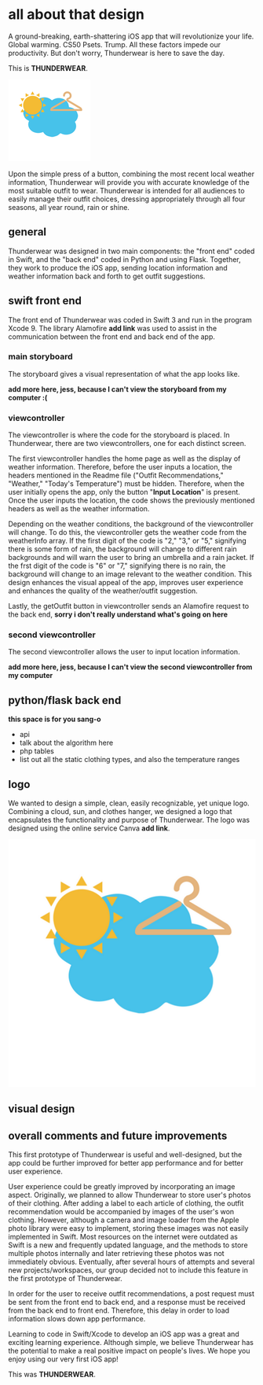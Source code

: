 # all about that design

A ground-breaking, earth-shattering iOS app that will revolutionize your life.
Global warming. CS50 Psets. Trump. All these factors impede our productivity. But don't worry, Thunderwear is here to save the day.

This is **THUNDERWEAR**.

![Image of Thunderwear Logo](https://github.com/azhou4/thunderwear/blob/master/Icon-App-83.5x83.5%402x.png)

Upon the simple press of a button, combining the most recent local weather information, Thunderwear will provide you with accurate knowledge of the most suitable outfit to wear. Thunderwear is intended for all audiences to easily manage their outfit choices, dressing appropriately through all four seasons, all year round, rain or shine.

## general

Thunderwear was designed in two main components: the "front end" coded in Swift, and the "back end" coded in Python and using Flask. Together, they work to produce the iOS app, sending location information and weather information back and forth to get outfit suggestions.

## swift front end

The front end of Thunderwear was coded in Swift 3 and run in the program Xcode 9. The library Alamofire **add link** was used to assist in the communication between the front end and back end of the app.

### main storyboard

The storyboard gives a visual representation of what the app looks like.

**add more here, jess, because I can't view the storyboard from my computer :(**

### viewcontroller

The viewcontroller is where the code for the storyboard is placed. In Thunderwear, there are two viewcontrollers, one for each distinct screen.

The first viewcontroller handles the home page as well as the display of weather information. Therefore, before the user inputs a location, the headers mentioned in the Readme file ("Outfit Recommendations," "Weather," "Today's Temperature") must be hidden. Therefore, when the user initially opens the app, only the button "**Input Location**" is present. Once the user inputs the location, the code shows the previously mentioned headers as well as the weather information.

Depending on the weather conditions, the background of the viewcontroller will change. To do this, the viewcontroller gets the weather code from the weatherInfo array. If the first digit of the code is "2," "3," or "5," signifying there is some form of rain, the background will change to different rain backgrounds and will warn the user to bring an umbrella and a rain jacket. If the frst digit of the code is "6" or "7," signifying there is no rain, the background will change to an image relevant to the weather condition. This design enhances the visual appeal of the app, improves user experience and enhances the quality of the weather/outfit suggestion.

Lastly, the getOutfit button in viewcontroller sends an Alamofire request to the back end,
**sorry i don't really understand what's going on here**

### second viewcontroller

The second viewcontroller allows the user to input location information.

**add more here, jess, because I can't view the second viewcontroller from my computer**

## python/flask back end

**this space is for you sang-o**
- api
- talk about the algorithm here
- php tables
- list out all the static clothing types, and also the temperature ranges

## logo

We wanted to design a simple, clean, easily recognizable, yet unique logo. Combining a cloud, sun, and clothes hanger, we designed a logo that encapsulates the functionality and purpose of Thunderwear. The logo was designed using the online service Canva **add link**.

![Image of Thunderwear Logo](https://github.com/azhou4/thunderwear/blob/master/iTunesArtwork%403x.png)

## visual design



## overall comments and future improvements

This first prototype of Thunderwear is useful and well-designed, but the app could be further improved for better app performance and for better user experience.

User experience could be greatly improved by incorporating an image aspect. Originally, we planned to allow Thunderwear to store user's photos of their clothing. After adding a label to each article of clothing, the outfit recommendation would be accompanied by images of the user's won clothing. However, although a camera and image loader from the Apple photo library were easy to implement, storing these images was not easily implemented in Swift. Most resources on the internet were outdated as Swift is a new and frequently updated language, and the methods to store multiple photos internally and later retrieving these photos was not immediately obvious. Eventually, after several hours of attempts and several new projects/workspaces, our group decided not to include this feature in the first prototype of Thunderwear.

In order for the user to receive outfit recommendations, a post request must be sent from the front end to back end, and a response must be received from the back end to front end. Therefore, this delay in order to load information slows down app performance.

Learning to code in Swift/Xcode to develop an iOS app was a great and exciting learning experience. Although simple, we believe Thunderwear has the potential to make a real positive impact on people's lives. We hope you enjoy using our very first iOS app!

This was **THUNDERWEAR**.
